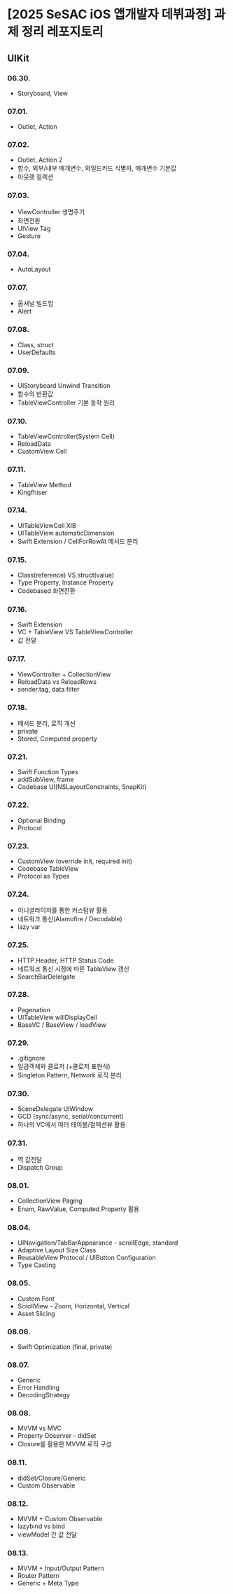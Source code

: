 # [2025 SeSAC iOS 앱개발자 데뷔과정] 과제 정리 레포지토리

## UIKit

### 06.30.
* Storyboard, View

### 07.01.
* Outlet, Action

### 07.02.
* Outlet, Action 2
* 함수, 외부/내부 매개변수, 와일드카드 식별자, 매개변수 기본값
* 아웃렛 컬렉션

### 07.03.
* ViewController 생명주기
* 화면전환
* UIView Tag
* Gesture

### 07.04.
* AutoLayout

### 07.07.
* 옵셔널 빌드업
* Alert

### 07.08.
* Class, struct
* UserDefaults

### 07.09.
* UIStoryboard Unwind Transition
* 함수의 반환값
* TableViewController 기본 동작 원리

### 07.10.
* TableViewController(System Cell)
* ReloadData
* CustomView Cell

### 07.11.
* TableView Method
* Kingfhiser

### 07.14.
* UITableViewCell XIB
* UITableView automaticDimension
* Swift Extension / CellForRowAt 메서드 분리

### 07.15.
* Class(reference) VS struct(value)
* Type Property, Instance Property
* Codebased 화면전환

### 07.16.
* Swift Extension
* VC + TableView VS TableViewController
* 값 전달

### 07.17.
* ViewController + CollectionView
* ReloadData vs ReloadRows
* sender.tag, data filter

### 07.18.
* 메서드 분리, 로직 개선
* private
* Stored, Computed property

### 07.21.
* Swift Function Types
* addSubView, frame
* Codebase UI(NSLayoutConstraints, SnapKit)

### 07.22.
* Optional Binding
* Protocol

### 07.23.
* CustomView (override init, required init)
* Codebase TableView
* Protocol as Types

### 07.24.
* 이니셜라이저를 통한 커스텀뷰 활용
* 네트워크 통신(Alamofire / Decodable)
* lazy var

### 07.25.
* HTTP Header, HTTP Status Code
* 네트워크 통신 시점에 따른 TableView 갱신
* SearchBarDelelgate

### 07.28.
* Pagenation
* UITableView willDisplayCell
* BaseVC / BaseView / loadView

### 07.29.
* .gitignore
* 일급객체와 클로저 (+클로저 표현식)
* Singleton Pattern, Network 로직 분리

### 07.30.
* SceneDelegate UIWindow 
* GCD (sync/async, serial/concurrent)
* 하나의 VC에서 여러 테이블/컬렉션뷰 활용

### 07.31.
* 역 값전달
* Dispatch Group

### 08.01.
* CollectionView Paging
* Enum, RawValue, Computed Property 활용

### 08.04.
* UINavigation/TabBarAppearance - scrollEdge, standard
* Adaptive Layout Size Class
* ReusableView Protocol / UIButton Configuration
* Type Casting

### 08.05.
* Custom Font
* ScrollView - Zoom, Horizontal, Vertical
* Asset Slicing

### 08.06.
* Swift Optimization (final, private)

### 08.07.
* Generic
* Error Handling
* DecodingStrategy

### 08.08.
* MVVM vs MVC
* Property Observer - didSet
* Closure를 활용한 MVVM 로직 구성

### 08.11.
* didSet/Closure/Generic
* Custom Observable

### 08.12.
* MVVM + Custom Observable
* lazybind vs bind
* viewModel 간 값 전달

### 08.13.
* MVVM + Input/Output Pattern
* Router Pattern
* Generic + Meta Type
